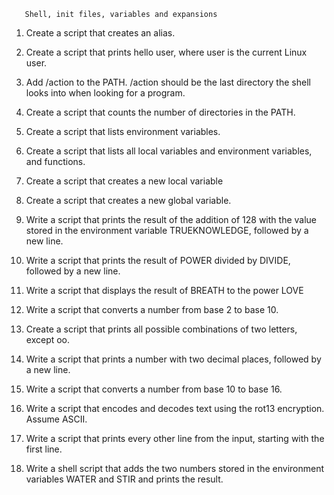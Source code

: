        Shell, init files, variables and expansions



1.	Create a script that creates an alias.

2.	Create a script that prints hello user, where user is the current Linux user.

3.	Add /action to the PATH. /action should be the last directory the shell looks into when looking for a program.

4.	Create a script that counts the number of directories in the PATH.

5.	Create a script that lists environment variables.

6.	Create a script that lists all local variables and environment variables, and functions.

7.	Create a script that creates a new local variable

8.	Create a script that creates a new global variable.

9.	Write a script that prints the result of the addition of 128 with the value stored in the environment variable TRUEKNOWLEDGE, followed by a new line.

10.	Write a script that prints the result of POWER divided by DIVIDE, followed by a new line.

11.	Write a script that displays the result of BREATH to the power LOVE

12.	Write a script that converts a number from base 2 to base 10.

13.	Create a script that prints all possible combinations of two letters, except oo.

14.	Write a script that prints a number with two decimal places, followed by a new line.

15.	Write a script that converts a number from base 10 to base 16.

16.	Write a script that encodes and decodes text using the rot13 encryption. Assume ASCII.

17.	Write a script that prints every other line from the input, starting with the first line.

18.	Write a shell script that adds the two numbers stored in the environment variables WATER and STIR and prints the result.




